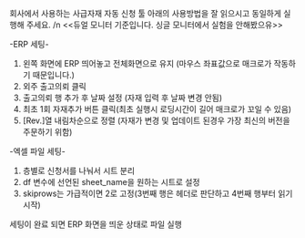 회사에서 사용하는 사급자재 자동 신청 툴
아래의 사용방법을 잘 읽으시고 동일하게 실행해 주세요. /n
<<듀얼 모니터 기준입니다. 싱글 모니터에서 실험을 안해봤으유>>

-ERP 세팅-
1. 왼쪽 화면에 ERP 띄어놓고 전체화면으로 유지 (마우스 좌표값으로 매크로가 작동하기 때문입니다.)
2. 외주 출고의뢰 클릭
3. 출고의뢰 행 추가 후 날짜 설정 (자재 입력 후 날짜 변경 안됨)
4. 최초 1회 자재추가 버튼 클릭(최초 실행시 로딩시간이 길어 매크로가 꼬일 수 있음)
5. [Rev.]열 내림차순으로 정렬 (자재가 변경 및 업데이트 된경우 가장 최신의 버전을 주문하기 위함)

-엑셀 파일 세팅-
1. 층별로 신청서를 나눠서 시트 분리
2. df 변수에 선언된 sheet_name을 원하는 시트로 설정
3. skiprows는 가급적이면 2로 고정(3번째 행은 헤더로 판단하고 4번째 행부터 읽기 시작)

세팅이 완료 되면 ERP 화면을 띄운 상태로 파일 실행
